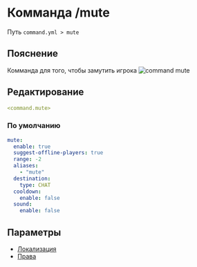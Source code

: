 # Комманда /mute
Путь `command.yml > mute`

## Пояснение
Комманда для того, чтобы замутить игрока
![command mute](/commandmute.png)

## Редактирование
```yaml
<command.mute>
```

### По умолчанию
```yaml
mute:
  enable: true
  suggest-offline-players: true
  range: -2
  aliases:
    - "mute"
  destination:
    type: CHAT
  cooldown:
    enable: false
  sound:
    enable: false
```

## Параметры

- [Локализация](/docs/localizations/ru_ru/command/mute/)
- [Права](/docs/permission/command/mute/)

<!--@include: @/parts/enable.md-->
<!--@include: @/parts/suggestOfflinePlayers.md-->
<!--@include: @/parts/range.md-->
<!--@include: @/parts/aliases.md-->
<!--@include: @/parts/destination.md-->
<!--@include: @/parts/cooldown.md-->
<!--@include: @/parts/sound.md-->